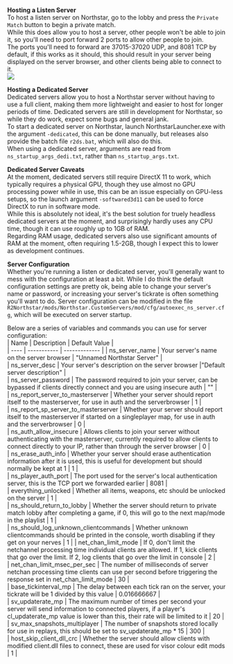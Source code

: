 **Hosting a Listen Server**  
To host a listen server on Northstar, go to the lobby and press the `Private Match` button to begin a private match.  
While this does allow you to host a server, other people won't be able to join it, so you'll need to port forward 2 ports to allow other people to join.  
The ports you'll need to forward are 37015-37020 UDP, and 8081 TCP by default, if this works as it should, this should result in your server being displayed on the server browser, and other clients being able to connect to it.  
![](https://raw.githubusercontent.com/R2Northstar/Northstar/main/wiki/lobbyprivatematch.png)  

**Hosting a Dedicated Server**  
Dedicated servers allow you to host a Northstar server without having to use a full client, making them more lightweight and easier to host for longer periods of time. Dedicated servers are still in development for Northstar, so while they do work, expect some bugs and general jank.  
To start a dedicated server on Northstar, launch NorthstarLauncher.exe with the argument `-dedicated`, this can be done manually, but releases also provide the batch file `r2ds.bat`, which will also do this.  
When using a dedicated server, arguments are read from `ns_startup_args_dedi.txt`, rather than `ns_startup_args.txt`.  
  
**Dedicated Server Caveats**  
At the moment, dedicated servers still require DirectX 11 to work, which typically requires a physical GPU, though they use almost no GPU processing power while in use, this can be an issue especially on GPU-less setups, so the launch argument `-softwared3d11` can be used to force DirectX to run in software mode.  
While this is absolutely not ideal, it's the best solution for truely headless dedicated servers at the moment, and surprisingly hardly uses any CPU time, though it can use roughly up to 1GB of RAM.  
Regarding RAM usage, dedicated servers also use significant amounts of RAM at the moment, often requiring 1.5-2GB, though I expect this to lower as development continues.  
  
**Server Configuration**  
Whether you're running a listen or dedicated server, you'll generally want to mess with the configuration at least a bit. While I do think the default configuration settings are pretty ok, being able to change your server's name or password, or increasing your server's tickrate is often something you'll want to do. Server configuration can be modified in the file `R2Northstar/mods/Northstar.CustomServers/mod/cfg/autoexec_ns_server.cfg`, which will be executed on server startup.  
  
Below are a series of variables and commands you can use for server configuration:  
| Name | Description | Default Value |  
| ---- | ----------- | ------------- | 
| ns_server_name | Your server's name on the server browser | "Unnamed Northstar Server" |  
| ns_server_desc | Your server's description on the server browser |"Default server description" |  
| ns_server_password | The password required to join your server, can be bypassed if clients directly connect and you are using insecure auth | "" |  
| ns_report_server_to_masterserver | Whether your server should report itself to the masterserver, for use in auth and the serverbrowser | 1 |  
| ns_report_sp_server_to_masterserver | Whether your server should report itself to the masterserver if started on a singleplayer map, for use in auth and the serverbrowser | 0 |  
| ns_auth_allow_insecure | Allows clients to join your server without authenticating with the masterserver, currently required to allow clients to connect directly to your IP, rather than through the server browser | 0 |  
| ns_erase_auth_info | Whether your server should erase authentication information after it is used, this is useful for development but should normally be kept at 1 | 1 |  
| ns_player_auth_port | The port used for the server's local authentication server, this is the TCP port we forwarded earlier | 8081 |  
| everything_unlocked | Whether all items, weapons, etc should be unlocked on the server | 1 |  
| ns_should_return_to_lobby | Whether the server should return to private match lobby after completing a game, if 0, this will go to the next map/mode in the playlist | 1 |  
| ns_should_log_unknown_clientcommands | Whether unknown clientcommands should be printed in the console, worth disabling if they get on your nerves | 1 |
| net_chan_limit_mode | If 0, don't limit the netchannel processing time individual clients are allowed. If 1, kick clients that go over the limit. If 2, log clients that go over the limit in console | 2 |  
| net_chan_limit_msec_per_sec | The number of milliseconds of server netchan processing time clients can use per second before triggering the response set in net_chan_limit_mode | 30 |  
| base_tickinterval_mp | The delay between each tick ran on the server, your tickrate will be 1 divided by this value | 0.016666667 |  
| sv_updaterate_mp | The maximum number of times per second your server will send information to connected players, if a player's cl_updaterate_mp value is lower than this, their rate will be limited to it | 20 |  
| sv_max_snapshots_multiplayer | The number of snapshots stored locally for use in replays, this should be set to sv_updaterate_mp * 15 | 300 |  
| host_skip_client_dll_crc | Whether the server should allow clients with modified client.dll files to connect, these are used for visor colour edit mods | 1 |